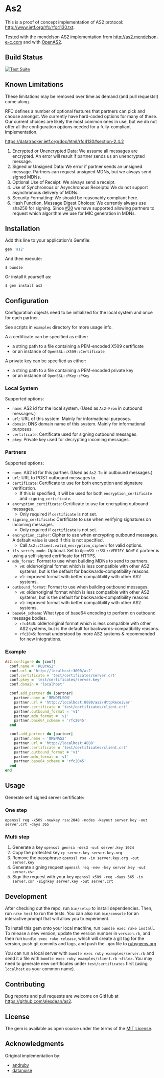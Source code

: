 # As2

This is a proof of concept implementation of AS2 protocol: http://www.ietf.org/rfc/rfc4130.txt.

Tested with the mendelson AS2 implementation from http://as2.mendelson-e-c.com
and with [OpenAS2](https://github.com/OpenAS2/OpenAs2App).

## Build Status

[![Test Suite](https://github.com/alexdean/as2/actions/workflows/test.yml/badge.svg)](https://github.com/alexdean/as2/actions/workflows/test.yml)

## Known Limitations

These limitations may be removed over time as demand (and pull requests!) come
along.

RFC defines a number of optional features that partners can pick and choose
amongst. We currently have hard-coded options for many of these. Our current
choices are likely the most common ones in use, but we do not offer all the
configuration options needed for a fully-compliant implementation.

https://datatracker.ietf.org/doc/html/rfc4130#section-2.4.2


  1. Encrypted or Unencrypted Data: We assume all messages are encrypted. An
    error will result if partner sends us an unencrypted message.
  2. Signed or Unsigned Data: We error if partner sends an unsigned message.
    Partners can request unsigned MDNs, but we always send signed MDNs.
  3. Optional Use of Receipt: We always send a receipt.
  4. Use of Synchronous or Asynchronous Receipts: We do not support asynchronous
    delivery of MDNs.
  5. Security Formatting: We should be reasonably compliant here.
  6. Hash Function, Message Digest Choices: We currently always use sha256 for
    signing. Since [#20](https://github.com/alexdean/as2/pull/20) we have supported
    allowing partners to request which algorithm we use for MIC generation in MDNs.

## Installation

Add this line to your application's Gemfile:

```ruby
gem 'as2'
```

And then execute:

    $ bundle

Or install it yourself as:

    $ gem install as2

## Configuration

Configuration objects need to be initialized for the local system and once for each partner.

See scripts in `examples` directory for more usage info.

A a certificate can be specified as either:

  * a string path to a file containing a PEM-encoded X509 certificate
  * or an instance of `OpenSSL::X509::Certificate`

A private key can be specified as either:

  * a string path to a file containing a PEM-encoded private key
  * or an instance of `OpenSSL::PKey::PKey`

### Local System

Supported options:

  * `name`: AS2 id for the local system. (Used as `As2-From` in outbound messages.)
  * `url`: URL of this system. Mainly for informational purposes.
  * `domain`: DNS domain name of this system. Mainly for informational purposes.
  * `certificate`: Certificate used for signing outbound messages.
  * `pkey`: Private key used for decrypting incoming messages.

### Partners

Supported options:

  * `name`: AS2 id for this partner. (Used as `As2-To` in outbound messages.)
  * `url`: URL to POST outbound messages to.
  * `certificate`: Certificate to use for both encryption and signature verification.
    * If this is specified, it will be used for both `encryption_certificate` and `signing_certificate`.
  * `encryption_certificate`: Certificate to use for encrypting outbound messages.
    * Only required if `certificate` is not set.
  * `signing_certificate`: Certificate to use when verifying signatures on incoming messages.
    * Only required if `certificate` is not set.
  * `encryption_cipher`: Cipher to use when encrypting outbound messages. A default value is used if this is not specified.
    * Call `As2::Client.valid_encryption_ciphers` for valid options.
  * `tls_verify_mode`: Optional. Set to `OpenSSL::SSL::VERIFY_NONE` if partner is using a self-signed certificate for HTTPS.
  * `mdn_format`: Format to use when building MDNs to send to partners.
    * `v0`: older/original format which is less compatible with other AS2 systems, but is the default for backwards-compatibility reasons.
    * `v1`: improved format with better compatibility with other AS2 systems.
  * `outbound_format`: Format to use when building outbound messages.
    * `v0`: older/original format which is less compatible with other AS2 systems, but is the default for backwards-compatibility reasons.
    * `v1`: improved format with better compatibility with other AS2 systems.
  * `base64_scheme`: What type of base64 encoding to perform on outbound message bodies.
    * `rfc4648`: older/original format which is less compatible with other AS2 systems, but is the default for backwards-compatibility reasons.
    * `rfc2045`: format understood by more AS2 systems & recommended for new integrations.

### Example

```ruby
As2.configure do |conf|
  conf.name = 'RUBYAS2'
  conf.url = 'http://localhost:3000/as2'
  conf.certificate = 'test/certificates/server.crt'
  conf.pkey = 'test/certificates/server.key'
  conf.domain = 'localhost'

  conf.add_partner do |partner|
    partner.name = 'MENDELSON'
    partner.url = 'http://localhost:8080/as2/HttpReceiver'
    partner.certificate = 'test/certificates/client.crt'
    partner.outbound_format = 'v1'
    partner.mdn_format = 'v1'
    partner.base64_scheme = 'rfc2045'
  end

  conf.add_partner do |partner|
    partner.name = 'OPENAS2'
    partner.url = 'http://localhost:4088'
    partner.certificate = 'test/certificates/client.crt'
    partner.outbound_format = 'v1'
    partner.mdn_format = 'v1'
    partner.base64_scheme = 'rfc2045'
  end
end
```

## Usage

Generate self signed server certificate:

### One step

`openssl req -x509 -newkey rsa:2048 -nodes -keyout server.key -out server.crt -days 365`

### Multi step

1. Generate a key ` openssl genrsa -des3 -out server.key 1024 `
2. Copy the protected key ` cp server.key server.key.org `
3. Remove the passphrase ` openssl rsa -in server.key.org -out server.key `
4. Generate signing request ` openssl req -new -key server.key -out server.csr `
5. Sign the request with your key ` openssl x509 -req -days 365 -in server.csr -signkey server.key -out server.crt `

## Development

After checking out the repo, run `bin/setup` to install dependencies. Then, run `rake test` to run the tests. You can also run `bin/console` for an interactive prompt that will allow you to experiment.

To install this gem onto your local machine, run `bundle exec rake install`. To release a new version, update the version number in `version.rb`, and then run `bundle exec rake release`, which will create a git tag for the version, push git commits and tags, and push the `.gem` file to [rubygems.org](https://rubygems.org).

You can run a local server with `bundle exec ruby examples/server.rb` and send it a file with `bundle exec ruby examples/client.rb <file>`. You may need to generate new certificates under `test/certificates` first (using `localhost` as your common name).

## Contributing

Bug reports and pull requests are welcome on GitHub at https://github.com/alexdean/as2.


## License

The gem is available as open source under the terms of the [MIT License](http://opensource.org/licenses/MIT).

## Acknowledgments

Original implementation by:
- [andruby](https://github.com/andruby)
- [datanoise](https://github.com/datanoise)
